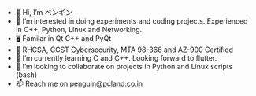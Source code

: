 - 👋 Hi, I’m ペンギン
- 👀 I’m interested in doing experiments and coding projects. Experienced in C++, Python, Linux and Networking.
- 🖥️ Familar in Qt C++ and PyQt
- 🚀 RHCSA, CCST Cybersecurity, MTA 98-366 and AZ-900 Certified
- 🌱 I’m currently learning C and C++. Looking forward to flutter. 
- 💞️ I’m looking to collaborate on projects in Python and Linux scripts (bash)
- 📫 Reach me on penguin@pcland.co.in

<!---
flamboyantpenguin/flamboyantpenguin is a ✨ special ✨ repository because its `README.md` (this file) appears on your GitHub profile.
You can click the Preview link to take a look at your changes.
--->
